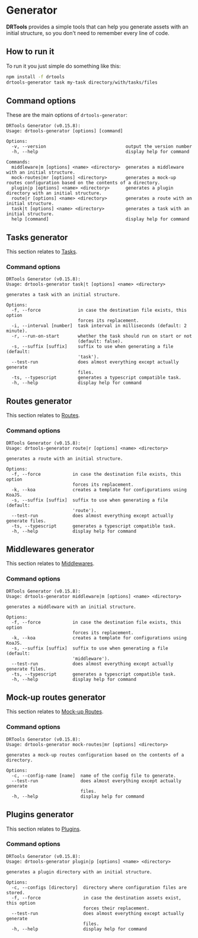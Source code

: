 <!-- version-check:0.15.8 -->
<!-- version-warning -->
<!-- /version-warning -->

# Generator
__DRTools__ provides a simple tools that can help you generate assets with an
initial structure, so you don't need to remember every line of code.

## How to run it
To run it you just simple do something like this:
```bash
npm install -f drtools
drtools-generator task my-task directory/with/tasks/files
```

## Command options
These are the main options of `drtools-generator`:
<!-- AUTO:generator-options -->
```
DRTools Generator (v0.15.8):
Usage: drtools-generator [options] [command]

Options:
  -v, --version                              output the version number
  -h, --help                                 display help for command

Commands:
  middleware|m [options] <name> <directory>  generates a middleware with an initial structure.
  mock-routes|mr [options] <directory>       generates a mock-up routes configuration based on the contents of a directory.
  plugin|p [options] <name> <directory>      generates a plugin directory with an initial structure.
  route|r [options] <name> <directory>       generates a route with an initial structure.
  task|t [options] <name> <directory>        generates a task with an initial structure.
  help [command]                             display help for command
```
<!-- /AUTO -->

## Tasks generator
This section relates to [Tasks](tasks.md).

### Command options
<!-- AUTO:generator-options:tasks -->
```
DRTools Generator (v0.15.8):
Usage: drtools-generator task|t [options] <name> <directory>

generates a task with an initial structure.

Options:
  -f, --force              in case the destination file exists, this option
                           forces its replacement.
  -i, --interval [number]  task interval in milliseconds (default: 2 minute).
  -r, --run-on-start       whether the task should run on start or not
                           (default: false).
  -s, --suffix [suffix]    suffix to use when generating a file (default:
                           'task').
  --test-run               does almost everything except actually generate
                           files.
  -ts, --typescript        generates a typescript compatible task.
  -h, --help               display help for command
```
<!-- /AUTO -->

## Routes generator
This section relates to [Routes](routes.md).

### Command options
<!-- AUTO:generator-options:routes -->
```
DRTools Generator (v0.15.8):
Usage: drtools-generator route|r [options] <name> <directory>

generates a route with an initial structure.

Options:
  -f, --force            in case the destination file exists, this option
                         forces its replacement.
  -k, --koa              creates a template for configurations using KoaJS.
  -s, --suffix [suffix]  suffix to use when generating a file (default:
                         'route').
  --test-run             does almost everything except actually generate files.
  -ts, --typescript      generates a typescript compatible task.
  -h, --help             display help for command
```
<!-- /AUTO -->

## Middlewares generator
This section relates to [Middlewares](middlewares.md).

### Command options
<!-- AUTO:generator-options:middlewares -->
```
DRTools Generator (v0.15.8):
Usage: drtools-generator middleware|m [options] <name> <directory>

generates a middleware with an initial structure.

Options:
  -f, --force            in case the destination file exists, this option
                         forces its replacement.
  -k, --koa              creates a template for configurations using KoaJS.
  -s, --suffix [suffix]  suffix to use when generating a file (default:
                         'middleware').
  --test-run             does almost everything except actually generate files.
  -ts, --typescript      generates a typescript compatible task.
  -h, --help             display help for command
```
<!-- /AUTO -->

## Mock-up routes generator
This section relates to [Mock-up Routes](mock-routes.md).

### Command options
<!-- AUTO:generator-options:mock-routes -->
```
DRTools Generator (v0.15.8):
Usage: drtools-generator mock-routes|mr [options] <directory>

generates a mock-up routes configuration based on the contents of a directory.

Options:
  -c, --config-name [name]  name of the config file to generate.
  --test-run                does almost everything except actually generate
                            files.
  -h, --help                display help for command
```
<!-- /AUTO -->

## Plugins generator
This section relates to [Plugins](plugins.md).

### Command options
<!-- AUTO:generator-options:plugins -->
```
DRTools Generator (v0.15.8):
Usage: drtools-generator plugin|p [options] <name> <directory>

generates a plugin directory with an initial structure.

Options:
  -c, --configs [directory]  directory where configuration files are stored.
  -f, --force                in case the destination assets exist, this option
                             forces their replacement.
  --test-run                 does almost everything except actually generate
                             files.
  -h, --help                 display help for command
```
<!-- /AUTO -->
